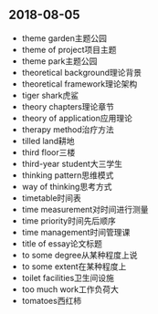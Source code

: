 2018-08-05
---
- theme garden主题公园
- theme of project项目主题
- theme park主题公园
- theoretical background理论背景
- theoretical framework理论架构
- tiger shark虎鲨
- theory chapters理论章节
- theory of application应用理论
- therapy method治疗方法
- tilled land耕地
- third floor三楼
- third-year student大三学生
- thinking pattern思维模式
- way of thinking思考方式
- timetable时间表
- time measurement对时间进行测量
- time priority时间先后顺序
- time management时间管理课
- title of essay论文标题
- to some degree从某种程度上说
- to some extent在某种程度上
- toilet facilities卫生间设施
- too much work工作负荷大
- tomatoes西红柿